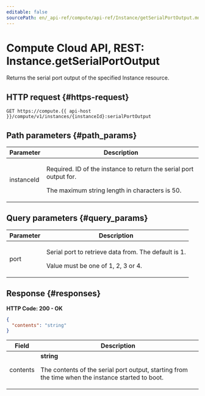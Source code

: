 ```yaml
---
editable: false
sourcePath: en/_api-ref/compute/api-ref/Instance/getSerialPortOutput.md
---
```


# Compute Cloud API, REST: Instance.getSerialPortOutput
Returns the serial port output of the specified Instance resource.
 

 
## HTTP request {#https-request}
```
GET https://compute.{{ api-host }}/compute/v1/instances/{instanceId}:serialPortOutput
```
 
## Path parameters {#path_params}
 
Parameter | Description
--- | ---
instanceId | <p>Required. ID of the instance to return the serial port output for.</p> <p>The maximum string length in characters is 50.</p> 
 
## Query parameters {#query_params}
 
Parameter | Description
--- | ---
port | <p>Serial port to retrieve data from. The default is 1.</p> <p>Value must be one of 1, 2, 3 or 4.</p> 
 
## Response {#responses}
**HTTP Code: 200 - OK**

```json 
{
  "contents": "string"
}
```

 
Field | Description
--- | ---
contents | **string**<br><p>The contents of the serial port output, starting from the time when the instance started to boot.</p> 